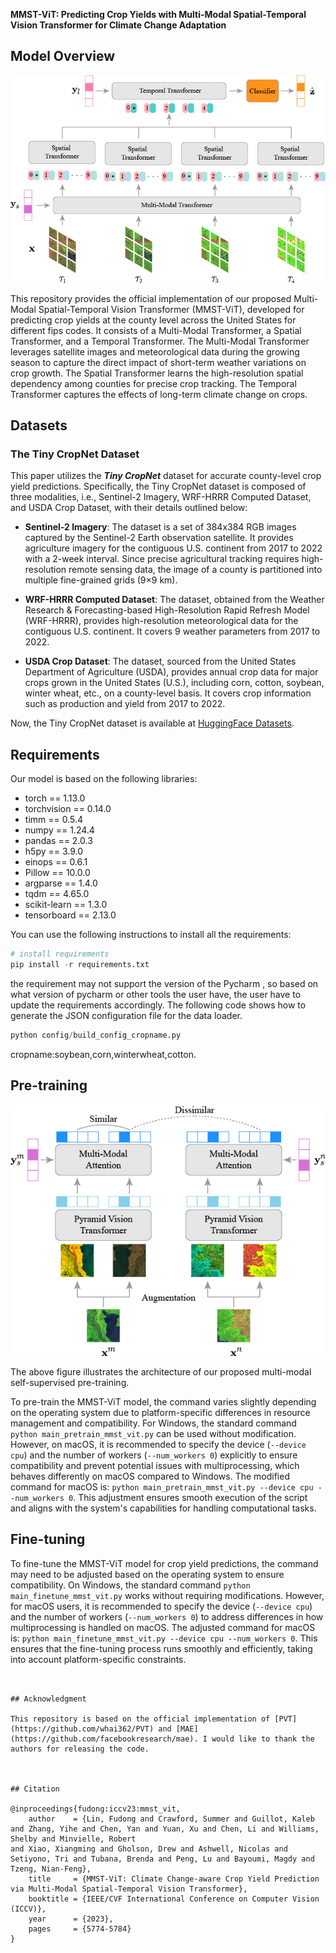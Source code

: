 **MMST-ViT: Predicting Crop Yields with Multi-Modal Spatial-Temporal Vision Transformer for Climate Change Adaptation**

## Model Overview

![mmst-vit-arch](./input/mmst-vit-arch.png)



This repository provides the official implementation of our proposed Multi-Modal Spatial-Temporal Vision Transformer (MMST-ViT), developed for predicting crop yields at the county level across the United States for different fips codes. It consists of a Multi-Modal Transformer, a Spatial Transformer, and a Temporal Transformer. The Multi-Modal Transformer leverages satellite images and meteorological data during the growing season to capture the direct impact of short-term weather variations on crop growth. The Spatial Transformer learns the high-resolution spatial dependency among counties for precise crop tracking. The Temporal Transformer captures the effects of long-term climate change on crops.

## Datasets

### The Tiny CropNet Dataset

This paper utilizes the ***Tiny CropNet*** dataset for accurate county-level crop yield predictions. Specifically, the Tiny CropNet dataset is composed of three modalities, i.e., Sentinel-2 Imagery, WRF-HRRR Computed Dataset, and USDA Crop Dataset,
with their details outlined below:

- **Sentinel-2 Imagery**: The dataset is a set of 384x384 RGB images captured by the Sentinel-2 Earth observation satellite. It provides agriculture imagery for the contiguous U.S. continent from 2017 to 2022 with a 2-week interval. Since precise agricultural tracking requires high-resolution remote sensing data, the image of a county is partitioned into multiple fine-grained grids (9×9 km).

- **WRF-HRRR Computed Dataset**: The dataset, obtained from the Weather Research & Forecasting-based High-Resolution Rapid Refresh Model (WRF-HRRR), provides high-resolution meteorological data for the contiguous U.S. continent. It covers 9 weather parameters from 2017 to 2022.

- **USDA Crop Dataset**: The dataset, sourced from the United States Department of Agriculture (USDA), provides annual crop data for major crops grown in the United States (U.S.), including corn, cotton, soybean, winter wheat, etc., on a county-level basis. It covers crop information such as production and yield from 2017 to 2022.

Now, the Tiny CropNet dataset is available at [HuggingFace Datasets](https://huggingface.co/datasets/fudong03/Tiny-CropNet/tree/main).


## Requirements

Our model is based on the following libraries:

- torch == 1.13.0
- torchvision == 0.14.0
- timm == 0.5.4
- numpy == 1.24.4
- pandas == 2.0.3
- h5py == 3.9.0
- einops == 0.6.1
- Pillow == 10.0.0
- argparse == 1.4.0
- tqdm == 4.65.0
- scikit-learn == 1.3.0
- tensorboard == 2.13.0

You can use the following instructions to install all the requirements:

```python
# install requirements
pip install -r requirements.txt
```
the requirement may not support the version of the Pycharm , so based on what version of pycharm or other tools the user have, the user have to update the requirements accordingly.
The following code shows how to generate the JSON configuration file for the data loader.
```python
python config/build_config_cropname.py
```
cropname:soybean,corn,winterwheat,cotton.

## Pre-training

![method-pvt-simclr](./input/method-pvt-simclr.png)



The above figure illustrates the architecture of our proposed multi-modal self-supervised pre-training.

To pre-train the MMST-ViT model, the command varies slightly depending on the operating system due to platform-specific differences in resource management and compatibility. For Windows, the standard command `python main_pretrain_mmst_vit.py` can be used without modification. However, on macOS, it is recommended to specify the device (`--device cpu`) and the number of workers (`--num_workers 0`) explicitly to ensure compatibility and prevent potential issues with multiprocessing, which behaves differently on macOS compared to Windows. The modified command for macOS is: `python main_pretrain_mmst_vit.py --device cpu --num_workers 0`. This adjustment ensures smooth execution of the script and aligns with the system's capabilities for handling computational tasks.



## Fine-tuning

To fine-tune the MMST-ViT model for crop yield predictions, the command may need to be adjusted based on the operating system to ensure compatibility. On Windows, the standard command `python main_finetune_mmst_vit.py` works without requiring modifications. However, for macOS users, it is recommended to specify the device (`--device cpu`) and the number of workers (`--num_workers 0`) to address differences in how multiprocessing is handled on macOS. The adjusted command for macOS is: `python main_finetune_mmst_vit.py --device cpu --num_workers 0`. This ensures that the fine-tuning process runs smoothly and efficiently, taking into account platform-specific constraints.
```


## Acknowledgment

This repository is based on the official implementation of [PVT](https://github.com/whai362/PVT) and [MAE](https://github.com/facebookresearch/mae). I would like to thank the authors for releasing the code.



## Citation

@inproceedings{fudong:iccv23:mmst_vit,
    author    = {Lin, Fudong and Crawford, Summer and Guillot, Kaleb and Zhang, Yihe and Chen, Yan and Yuan, Xu and Chen, Li and Williams, Shelby and Minvielle, Robert
and Xiao, Xiangming and Gholson, Drew and Ashwell, Nicolas and Setiyono, Tri and Tubana, Brenda and Peng, Lu and Bayoumi, Magdy and Tzeng, Nian-Feng},
    title     = {MMST-ViT: Climate Change-aware Crop Yield Prediction via Multi-Modal Spatial-Temporal Vision Transformer},
    booktitle = {IEEE/CVF International Conference on Computer Vision (ICCV)},
    year      = {2023},
    pages     = {5774-5784}
}

